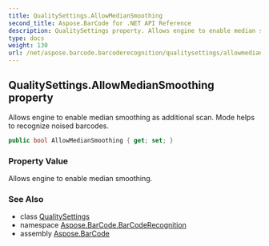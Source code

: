 ```yaml
---
title: QualitySettings.AllowMedianSmoothing
second_title: Aspose.BarCode for .NET API Reference
description: QualitySettings property. Allows engine to enable median smoothing as additional scan. Mode helps to recognize noised barcodes
type: docs
weight: 130
url: /net/aspose.barcode.barcoderecognition/qualitysettings/allowmediansmoothing/
---
```

## QualitySettings.AllowMedianSmoothing property

Allows engine to enable median smoothing as additional scan. Mode helps to recognize noised barcodes.

```csharp
public bool AllowMedianSmoothing { get; set; }
```

### Property Value

Allows engine to enable median smoothing.

### See Also

* class [QualitySettings](../)
* namespace [Aspose.BarCode.BarCodeRecognition](../../qualitysettings/)
* assembly [Aspose.BarCode](../../../)


